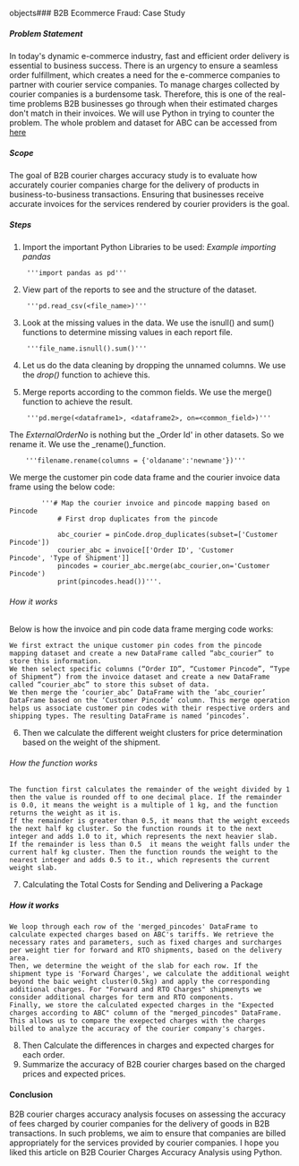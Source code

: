 objects### B2B Ecommerce Fraud: Case Study

##### Problem Statement

In today's dynamic e-commerce industry, fast and efficient order delivery is essential to business success. There is an urgency  to ensure a seamless order fulfillment, which creates a need for the e-commerce companies to partner with courier service companies. To manage charges collected by courier companies is a burdensome task. Therefore, this is one of the real-time problems B2B businesses go through when their estimated charges don't match in their invoices. We will use Python in trying to counter the problem.
The whole problem and dataset for ABC can be accessed from [here](https://statso.io/b2b-ecommerce-fraud-case-study/#google_vignette)

##### Scope
The goal of B2B courier charges accuracy study is to evaluate how accurately courier companies charge for the delivery of products in business-to-business transactions. Ensuring that businesses receive accurate invoices for the services rendered by courier providers is the goal.

##### Steps
1. Import the important Python Libraries to be used:
    _Example importing pandas_
        
        '''import pandas as pd'''
2. View part of the reports to see and  the structure of the dataset.
        
        '''pd.read_csv(<file_name>)'''
3. Look at the missing values in the data. We use the isnull() and sum() functions to determine missing values in each report file.
        
        '''file_name.isnull().sum()'''
4. Let us do the data cleaning by dropping the unnamed columns. We use the _drop()_ function to achieve this.
5. Merge reports according to the common fields. We use the merge() function to achieve the result.

        '''pd.merge(<dataframe1>, <dataframe2>, on=<common_field>)'''
        
The _ExternalOrderNo_ is nothing but the _Order Id' in other datasets. So we rename it. We use the _rename()_function.

        '''filename.rename(columns = {'oldaname':'newname'})'''

We merge the customer pin code data frame and the courier invoice data frame using the below code:

            '''# Map the courier invoice and pincode mapping based on Pincode
                # First drop duplicates from the pincode

                abc_courier = pinCode.drop_duplicates(subset=['Customer Pincode'])
                courier_abc = invoice[['Order ID', 'Customer        Pincode', 'Type of Shipment']]
                pincodes = courier_abc.merge(abc_courier,on='Customer Pincode')
                print(pincodes.head())'''.

###### How it works
        
Below is how the invoice and pin code data frame merging code works:

    We first extract the unique customer pin codes from the pincode mapping dataset and create a new DataFrame called “abc_courier” to store this information.
    We then select specific columns (“Order ID”, “Customer Pincode”, “Type of Shipment”) from the invoice dataset and create a new DataFrame called “courier_abc” to store this subset of data.
    We then merge the ‘courier_abc’ DataFrame with the ‘abc_courier’ DataFrame based on the ‘Customer Pincode’ column. This merge operation helps us associate customer pin codes with their respective orders and shipping types. The resulting DataFrame is named ‘pincodes’.

6. Then we calculate the different weight clusters for price determination based on the weight of the shipment.
###### How the function works

    The function first calculates the remainder of the weight divided by 1 then the value is rounded off to one decimal place. If the remainder is 0.0, it means the weight is a multiple of 1 kg, and the function returns the weight as it is.
    If the remainder is greater than 0.5, it means that the weight exceeds the next half kg cluster. So the function rounds it to the next integer and adds 1.0 to it, which represents the next heavier slab.
    If the remainder is less than 0.5  it means the weight falls under the current half kg cluster. Then the function rounds the weight to the nearest integer and adds 0.5 to it., which represents the current weight slab.

7. Calculating the Total Costs for Sending and Delivering a Package
##### How it works
    We loop through each row of the 'merged_pincodes' DataFrame to calculate expected charges based on ABC's tariffs. We retrieve the necessary rates and parameters, such as fixed charges and surcharges per weight tier for forward and RTO shipments, based on the delivery area.
    Then, we determine the weight of the slab for each row. If the shipment type is 'Forward Charges', we calculate the additional weight beyond the baic weight cluster(0.5kg) and apply the corresponding additional charges. For "Forward and RTO Charges" shipmenyts we consider additional charges for term and RTO components.
    Finally, we store the calculated expected charges in the "Expected charges according to ABC" column of the "merged_pincodes" DataFrame. This allows us to compare the exepected charges with the charges billed to analyze the accuracy of the courier company's charges.


8. Then Calculate the differences in charges and expected charges for each order.
9. Summarize the accuracy of B2B courier charges based on the charged prices and expected prices.

#### Conclusion
B2B courier charges accuracy analysis focuses on assessing the accuracy of fees charged by courier companies for the delivery of goods in B2B transactions. In such problems, we aim to ensure that companies are billed appropriately for the services provided by courier companies. I hope you liked this article on B2B Courier Charges Accuracy Analysis using Python.